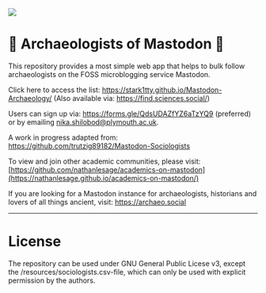 <img src=https://upload.wikimedia.org/wikipedia/commons/thumb/d/d5/Tassili_-_elephant_%28or_Mastodon_-_notice_the_hunters_around_him%29.jpg/320px-Tassili_-_elephant_%28or_Mastodon_-_notice_the_hunters_around_him%29.jpg>

# 🗿 Archaeologists of Mastodon 🔬

This repository provides a most simple web app that helps to bulk follow archaeologists on the FOSS microblogging service Mastodon. 

Click here to access the list: https://stark1tty.github.io/Mastodon-Archaeology/ (Also available via: https://find.sciences.social/)

Users can sign up via: https://forms.gle/QdsUDAZfYZ6aTzYQ9 (preferred) or by emailing nika.shilobod@plymouth.ac.uk.

A work in progress adapted from: https://github.com/trutzig89182/Mastodon-Sociologists

To view and join other academic communities, please visit: [https://github.com/nathanlesage/academics-on-mastodon](https://nathanlesage.github.io/academics-on-mastodon/)

If you are looking for a Mastodon instance for archaeologists, historians and lovers of all things ancient, visit: https://archaeo.social

---

# License

The repository can be used under GNU General Public Licese v3, except the /resources/sociologists.csv-file, which can only be used with explicit permission by the authors.
